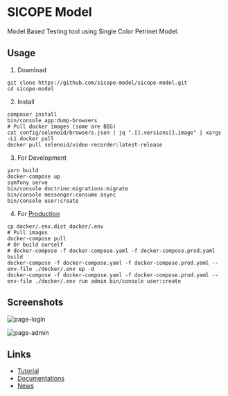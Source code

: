 SICOPE Model
=========
Model Based Testing tool using Single Color Petrinet Model.

Usage
--------------------

1. Download
```shell
git clone https://github.com/sicope-model/sicope-model.git
cd sicope-model
```

2. Install
```shell
composer install
bin/console app:dump-browsers
# Pull docker images (some are BIG)
cat config/selenoid/browsers.json | jq ".[].versions[].image" | xargs -L1 docker pull
docker pull selenoid/video-recorder:latest-release
```

3. For Development
```shell
yarn build
docker-compose up
symfony serve
bin/console doctrine:migrations:migrate
bin/console messenger:consume async
bin/console user:create
```

4. For [Production](https://github.com/dunglas/symfony-docker/blob/master/docs/production.md)
```shell
cp docker/.env.dist docker/.env
# Pull images
docker-compose pull
# Or build ourself
# docker-compose -f docker-compose.yaml -f docker-compose.prod.yaml build
docker-compose -f docker-compose.yaml -f docker-compose.prod.yaml --env-file ./docker/.env up -d
docker-compose -f docker-compose.yaml -f docker-compose.prod.yaml --env-file ./docker/.env run admin bin/console user:create
```

Screenshots
--------------------

![page-login](https://user-images.githubusercontent.com/8649070/42580602-9e3bd2b0-8533-11e8-9a37-4ebb02765559.jpg)

![page-admin](https://user-images.githubusercontent.com/8649070/42580601-9e100496-8533-11e8-93bf-9d74e721ccd5.png)


Links
--------------------

* [Tutorial](https://sicope-model.github.io/docs/tutorial)
* [Documentations](https://sicope-model.github.io/docs)
* [News](https://mbtbundle.org/blog)
